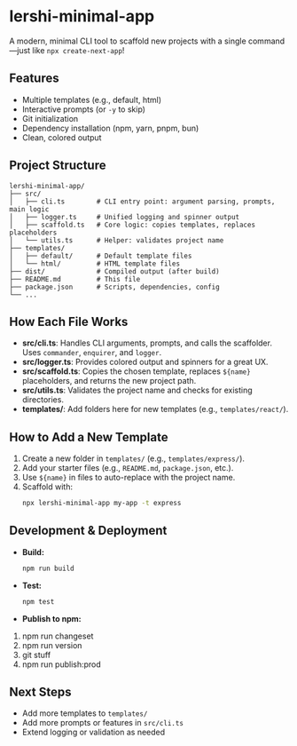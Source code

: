 # lershi-minimal-app

A modern, minimal CLI tool to scaffold new projects with a single command—just like `npx create-next-app`!

## Features
- Multiple templates (e.g., default, html)
- Interactive prompts (or `-y` to skip)
- Git initialization
- Dependency installation (npm, yarn, pnpm, bun)
- Clean, colored output

## Project Structure
```
lershi-minimal-app/
├── src/
│   ├── cli.ts        # CLI entry point: argument parsing, prompts, main logic
│   ├── logger.ts     # Unified logging and spinner output
│   ├── scaffold.ts   # Core logic: copies templates, replaces placeholders
│   └── utils.ts      # Helper: validates project name
├── templates/
│   ├── default/      # Default template files
│   └── html/         # HTML template files
├── dist/             # Compiled output (after build)
├── README.md         # This file
├── package.json      # Scripts, dependencies, config
└── ...
```

## How Each File Works
- **src/cli.ts**: Handles CLI arguments, prompts, and calls the scaffolder. Uses `commander`, `enquirer`, and `logger`.
- **src/logger.ts**: Provides colored output and spinners for a great UX.
- **src/scaffold.ts**: Copies the chosen template, replaces `${name}` placeholders, and returns the new project path.
- **src/utils.ts**: Validates the project name and checks for existing directories.
- **templates/**: Add folders here for new templates (e.g., `templates/react/`).

## How to Add a New Template
1. Create a new folder in `templates/` (e.g., `templates/express/`).
2. Add your starter files (e.g., `README.md`, `package.json`, etc.).
3. Use `${name}` in files to auto-replace with the project name.
4. Scaffold with:
   ```sh
   npx lershi-minimal-app my-app -t express
   ```

## Development & Deployment
- **Build:**
  ```sh
  npm run build
  ```
- **Test:**
  ```sh
  npm test
  ```
- **Publish to npm:**

1. npm run changeset
2. npm run version
3. git stuff
4. npm run publish:prod 

## Next Steps
- Add more templates to `templates/`
- Add more prompts or features in `src/cli.ts`
- Extend logging or validation as needed